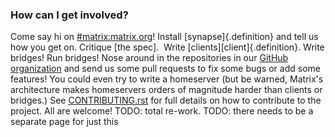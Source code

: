### How can I get involved?

Come say hi on [\#matrix:matrix.org](https://matrix.to/#/#matrix:matrix.org)!  Install [synapse]{.definition} and tell us how you get on. Critique [the spec].  Write [clients][client]{.definition}.  Write bridges!  Run bridges!  Nose around in the repositories in our
[GitHub organization](https://github.com/matrix-org) and send us some pull requests
to fix some bugs or add some features!  You could even try to write a homeserver
(but be warned, Matrix's architecture makes homeservers orders of magnitude harder
than clients or bridges.) See [CONTRIBUTING.rst](http://github.com/matrix-org/synapse/tree/master/CONTRIBUTING.rst) for
full details on how to contribute to the project.  All are welcome!
TODO: total re-work.
TODO: there needs to be a separate page for just this